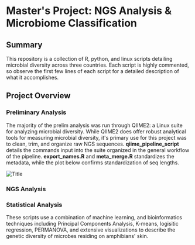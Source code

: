 # Master's Project: NGS Analysis & Microbiome Classification

## Summary
This repository is a collection of R, python, and linux scripts detailing microbial diversity across three countries. Each script is highly commented, so observe the first few lines of each script for a detailed description of what it accomplishes.

## Project Overview
### Preliminary Analysis
The majority of the prelim analysis was run through QIIME2: a Linux suite for analyzing microbial diversity. While QIIME2 does offer robust analytical tools for measuring microbial diversity, it's primary use for this project was to clean, trim, and organize raw NGS sequences. **qiime_pipeline_script** details the commands input into the suite organized in the general workflow of the pipeline. **export_names.R** and **meta_merge.R** standardizes the metadata, while the plot below confirms standardization of seq lengths.

![](~/Desktop/abd_v14.png?raw=true "Title")

### NGS Analysis
### Statistical Analysis
These scripts use a combination of machine learning, and bioinformatics techniques including Principal Components Analysis, K-means, logisitic regression, PERMANOVA, and extensive visualizations to describe the genetic diversity of microbes residing on amphibians' skin.
